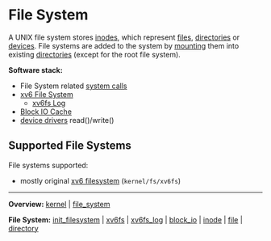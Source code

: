 # File System

A UNIX file system stores [inodes](inode.md), which represent [files](file.md), [directories](directory.md) or [devices](../devices/devices.md). File systems are added to the system by [mounting](../syscalls/mount.md) them into existing [directories](directory.md) (except for the root file system).


**Software stack:**
- File System related [system calls](../syscalls/syscalls.md) 
- [xv6 File System](xv6fs.md)
	- [xv6fs Log](xv6fs_log.md)
- [Block IO Cache](block_io.md)
- [device drivers](../devices/devices.md) read()/write()


## Supported File Systems

File systems supported:
- mostly original [xv6 filesystem](xv6fs.md) (`kernel/fs/xv6fs`)


---
**Overview:** [kernel](kernel.md) | [file_system](file_system.md)

**File System:** [init_filesystem](init_filesystem.md) | [xv6fs](xv6fs.md) | [xv6fs_log](xv6fs_log.md) | [block_io](block_io.md) | [inode](inode.md) | [file](file.md) | [directory](directory.md)
